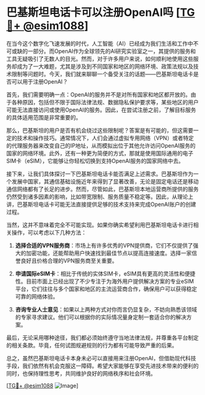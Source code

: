 # 巴基斯坦电话卡可以注册OpenAI吗 [[TG💪+ @esim1088](https://t.me/s/esim1088)]

在当今这个数字化飞速发展的时代，人工智能（AI）已经成为我们生活和工作中不可或缺的一部分。而OpenAI作为全球领先的AI研究实验室之一，其提供的服务和工具无疑吸引了无数人的目光。然而，对于许多用户来说，如何顺利地使用这些服务却成为了一大难题，尤其是涉及到不同国家和地区的网络环境、政策法规以及技术限制等问题时。今天，我们就来聊聊一个备受关注的话题——巴基斯坦电话卡是否可以用于注册OpenAI？

首先，我们需要明确一点：OpenAI的服务并不是对所有国家和地区都开放的。由于各种原因，包括但不限于国际法律法规、数据隐私保护要求等，某些地区的用户可能无法直接访问或使用OpenAI的服务。因此，在尝试注册之前，了解目标服务的具体适用范围是非常重要的。

那么，巴基斯坦的用户是否有机会绕过这些限制呢？答案是有可能的，但这需要一定的技术和操作技巧。通常情况下，人们会通过虚拟专用网络（VPN）或者特定的代理服务器来改变自己的IP地址，从而模拟出位于其他允许访问OpenAI服务的国家的网络环境。此外，还有一种更为简便的方式，那就是使用国际通用的电子SIM卡（eSIM），它能够让你轻松切换到支持OpenAI服务的国家网络中去。

接下来，让我们具体探讨一下巴基斯坦电话卡能否满足上述需求。巴基斯坦作为一个发展中国家，其通信基础设施近年来得到了显著改善，无论是固定电话还是移动通信网络都有了长足的进步。然而，尽管如此，巴基斯坦本地运营商所提供的服务仍然受到诸多因素的影响，比如带宽限制、服务质量不稳定等。因此，从理论上讲，巴基斯坦电话卡可能无法直接提供足够的技术支持来完成OpenAI账户的创建过程。

当然，这并不意味着完全不可能实现。如果你确实希望利用巴基斯坦电话卡进行相关操作，可以考虑以下几种方法：

1. **选择合适的VPN服务商**：市场上有许多优秀的VPN提供商，它们不仅提供了强大的加密功能，还能帮助用户快速找到最佳节点以提高连接速度。选择一家信誉良好且价格合理的VPN服务商至关重要。
   
2. **申请国际eSIM卡**：相比于传统的实体SIM卡，eSIM具有更高的灵活性和便捷性。目前市面上已经出现了不少专注于为海外用户提供解决方案的专业eSIM平台，它们往往与多个国家和地区的主流运营商合作，确保用户可以获得稳定可靠的网络体验。

3. **咨询专业人士意见**：如果以上两种方式对你而言仍显复杂，不妨向熟悉该领域的专家寻求建议。他们可以根据你的实际情况量身定制一套适合你的解决方案。

最后，无论采用哪种途径，我们都必须始终遵守当地法律法规，并尊重各平台制定的相关条款。毕竟，任何试图规避规则的行为都有可能导致严重的后果。

总之，虽然巴基斯坦电话卡本身未必可以直接用来注册OpenAI，但借助现代科技手段，我们依然有机会克服这一障碍。希望大家能够在享受先进技术带来的便利的同时，也保持理性思考，共同维护良好的网络秩序和社会环境。

[[TG💪+ @esim1088](https://t.me/s/esim1088) ![Image](https://i.postimg.cc/4NQfJmqS/Snipaste-2025-05-13-00-14-12.png)]